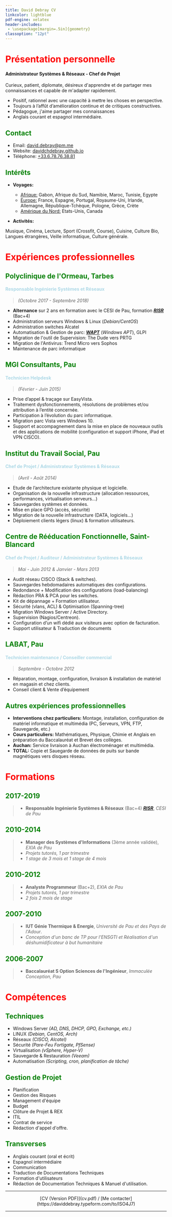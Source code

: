```yaml
---
title: David Debray CV
linkcolor: lightblue
pdf-engine: xelatex
header-includes:
 - \usepackage[margin=.5in]{geometry}
classoption: "12pt"
---
```


<link rel="icon" href="favicon.png" type="image/png" />

# <span style="color:red"> Présentation personnelle </span>

#### Administrateur Systèmes & Réseaux - Chef de Projet

 Curieux, patient, diplomate, désireux d'apprendre et de partager mes connaissances et capable de m'adapter rapidement.

- Positif, rationnel avec une capacité à mettre les choses en perspective.
- Toujours à l’affût d’amélioration continue et de critiques constructives.
- Pédagogue, j'aime partager mes connaissances
- Anglais courant et espagnol intermédiaire.

## <span style="color:green">Contact</span>

- Email: [david.debray@pm.me](mailto:david.debray@pm.me)
- Website: [davidchdebray.github.io](https://davidchdebray.github.io)
- Téléphone: [+33.6.78.76.38.81](+33.6.78.76.38.81)

## <span style="color:green">Intérêts</span>

- **Voyages:** 

    - <u>Afrique:</u> Gabon, Afrique du Sud, Namibie, Maroc, Tunisie, Egypte
    - <u>Europe:</u> France, Espagne, Portugal, Royaume-Uni, Irlande, Allemagne, République-Tchèque, Pologne, Grèce, Crète
    - <u>Amérique du Nord:</u> Etats-Unis, Canada

- **Activités:** 

Musique, Cinéma, Lecture, Sport (Crossfit, Course), Cuisine, Culture Bio, Langues étrangères, Veille informatique, Culture générale.

# <span style="color:red">Expériences professionnelles</span>
## <span style="color:green">Polyclinique de l'Ormeau, Tarbes</span>
#### <span style="color:lightblue">Responsable Ingénierie Systèmes et Réseaux </span>
> *(Octobre 2017 - Septembre 2018)*

- **Alternance** sur 2 ans en formation avec le CESI de Pau, formation [***RISR***](https://catalogue.cesi.fr/responsable-en-ingenierie-systemes-et-reseaux-en-alternance-24-mois-1609807-2019/) (Bac+4)
- Administration serveurs Windows & Linux (*Debian/CentOS*)
- Administration switches Alcatel
- Automatisation & Gestion de parc: [***WAPT***](https://www.tranquil.it/en/solutions/wapt/) (*Windows APT*), GLPI
- Migration de l'outil de Supervision: The Dude vers PRTG
- Migration de l'Antivirus: Trend Micro vers Sophos
- Maintenance de parc informatique


## <span style="color:green"> MGI Consultants, Pau </span>
#### <span style="color:lightblue"> Technicien Helpdesk </span>
> *(Février - Juin 2015)*

- Prise d’appel & traçage sur EasyVista.
- Traitement dysfonctionnements, résolutions de problèmes et/ou attribution à l’entité concernée.
- Participation à l’évolution du parc informatique.
- Migration parc Vista vers Windows 10.
- Support et accompagnement dans la mise en place de nouveaux outils et des applications de mobilité (configuration et support iPhone, iPad et VPN CISCO).

## <span style="color:green"> Institut du Travail Social, Pau </span>
#### <span style="color:lightblue"> Chef de Projet / Administrateur Systèmes & Réseaux </span>
> *(Avril - Août 2014)*

- Etude de l’architecture existante physique et logicielle.
- Organisation de la nouvelle infrastructure (allocation ressources, performances, virtualisation serveurs...)
- Sauvegardes systèmes et données.
- Mise en place GPO (accès, sécurité)
- Migration de la nouvelle infrastructure (DATA, logiciels...)
- Déploiement clients légers (linux) & formation utilisateurs.

## <span style="color:green"> Centre de Rééducation Fonctionnelle, Saint-Blancard </span>
#### <span style="color:lightblue"> Chef de Projet / Auditeur / Administrateur Systèmes & Réseaux </span>
> *Mai - Juin 2012 & Janvier - Mars 2013*

- Audit réseau CISCO (Stack & switches).
- Sauvegardes hebdomadaires automatiques des configurations.
- Redondance + Modification des configurations (load-balancing)
- Rédaction PRA & PCA pour les switches.
- Kit de dépannage + Formation utilisateur.
- Sécurité (vlans, ACL) & Optimisation (Spanning-tree)
- Migration Windows Server / Active Directory.
- Supervision (Nagios/Centreon).
- Configuration d’un wifi dédié aux visiteurs avec option de facturation.
- Support utilisateur & Traduction de documents


## <span style="color:green"> LABAT, Pau </span>
#### <span style="color:lightblue"> Technicien maintenance / Conseiller commercial </span>
> *Septembre - Octobre 2012*

- Réparation, montage, configuration, livraison & installation de matériel en magasin et chez clients.
- Conseil client & Vente d’équipement


## <span style="color:green"> Autres expériences professionnelles </span>

- **Interventions chez particuliers:** Montage, installation, configuration de matériel informatique et multimédia (PC, Serveurs, VPN, FTP, Sauvegarde, etc.)
- **Cours particuliers:** Mathématiques, Physique, Chimie et Anglais en préparation du Baccalauréat et Brevet des collèges.
- **Auchan:** Service livraison à Auchan électroménager et multimédia.
- **TOTAL:** Copie et Sauegarde de données de puits sur bande magnétiques vers disques réseau.

# <span style="color:red"> Formations </span>

## <span style="color:green"> 2017-2019 </span>
> - **Responsable Ingénierie Systèmes & Réseaux** (Bac+4) [***RISR***](https://catalogue.cesi.fr/responsable-en-ingenierie-systemes-et-reseaux-en-alternance-24-mois-1609807-2019/), *CESI de Pau*

## <span style="color:green"> 2010-2014 </span>
> - **Manager des Systèmes d'Informations** (3ème année validée), *EXIA de Pau*
> - *Projets tutorés, 1 par trimestre*
> - *1 stage de 3 mois et 1 stage de 4 mois*

## <span style="color:green"> 2010-2012 </span>
> - **Analyste Programmeur** (Bac+2), *EXIA de Pau*
> - *Projets tutorés, 1 par trimestre*
> - *2 fois 2 mois de stage*

## <span style="color:green"> 2007-2010 </span>
> - **IUT Génie Thermique & Energie**, *Université de Pau et des Pays de l'Adour*. 
> - *Conception d'un banc de TP pour l'ENSGTI et Réalisation d'un déshumidificateur à but humanitaire*

## <span style="color:green"> 2006-2007 </span>
> - **Baccalauréat S Option Sciences de l'Ingénieur**, *Immaculée Conception, Pau*

# <span style="color:red"> Compétences </span>
## <span style="color:green"> Techniques </span>

- Windows Server *(AD, DNS, DHCP, GPO, Exchange, etc.)*
- LINUX *(Debian, CentOS, Arch)*
- Réseaux *(CISCO, Alcatel)*
- Sécurité *(Pare-Feu Fortigate, PfSense)*
- Virtualisation *(vSphere, Hyper-V)*
- Sauvegarde & Restauration *(Veeam)*
- Automatisation *(Scripting, cron, planification de tâche)*

## <span style="color:green"> Gestion de Projet </span>

- Planification
- Gestion des Risques
- Management d'équipe
- Budget
- Clôture de Projet & REX
- ITIL
- Contrat de service
- Rédaction d'appel d'offre.

## <span style="color:green"> Transverses </span>

- Anglais courant (oral et écrit)
- Espagnol intermédiaire
- Communication
- Traduction de Documentations Techniques
- Formation d'utilisateurs
- Rédaction de Documentation Techniques & Manuel d'utilisation.

---

<p align="center"> [CV (Version PDF)](cv.pdf) / [Me contacter](https://daviddebray.typeform.com/to/lSO4J7) </p>

---